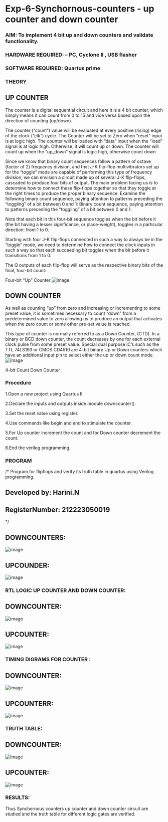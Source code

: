 # Exp-6-Synchornous-counters - up counter and down counter 
### AIM: To implement 4 bit up and down counters and validate  functionality.
### HARDWARE REQUIRED:  – PC, Cyclone II , USB flasher
### SOFTWARE REQUIRED:   Quartus prime
### THEORY 

## UP COUNTER 
The counter is a digital sequential circuit and here it is a 4 bit counter, which simply means it can count from 0 to 15 and vice versa based upon the direction of counting (up/down). 

The counter (“count“) value will be evaluated at every positive (rising) edge of the clock (“clk“) cycle.
The Counter will be set to Zero when “reset” input is at logic high.
The counter will be loaded with “data” input when the “load” signal is at logic high. Otherwise, it will count up or down.
The counter will count up when the “up_down” signal is logic high, otherwise count down

Since we know that binary count sequences follow a pattern of octave (factor of 2) frequency division, and that J-K flip-flop multivibrators set up for the “toggle” mode are capable of performing this type of frequency division, we can envision a circuit made up of several J-K flip-flops, cascaded to produce four bits of output.
The main problem facing us is to determine how to connect these flip-flops together so that they toggle at the right times to produce the proper binary sequence.
Examine the following binary count sequence, paying attention to patterns preceding the “toggling” of a bit between 0 and 1:
Binary count sequence, paying attention to patterns preceding the “toggling” of a bit between 0 and 1.

Note that each bit in this four-bit sequence toggles when the bit before it (the bit having a lesser significance, or place-weight), toggles in a particular direction: from 1 to 0.



 
 

Starting with four J-K flip-flops connected in such a way to always be in the “toggle” mode, we need to determine how to connect the clock inputs in such a way so that each succeeding bit toggles when the bit before it transitions from 1 to 0.

The Q outputs of each flip-flop will serve as the respective binary bits of the final, four-bit count:

 
 

Four-bit “Up” Counter
![image](https://user-images.githubusercontent.com/36288975/169644758-b2f4339d-9532-40c5-af40-8f4f8c942e2c.png)



## DOWN COUNTER 

As well as counting “up” from zero and increasing or incrementing to some preset value, it is sometimes necessary to count “down” from a predetermined value to zero allowing us to produce an output that activates when the zero count or some other pre-set value is reached.

This type of counter is normally referred to as a Down Counter, (CTD). In a binary or BCD down counter, the count decreases by one for each external clock pulse from some preset value. Special dual purpose IC’s such as the TTL 74LS193 or CMOS CD4510 are 4-bit binary Up or Down counters which have an additional input pin to select either the up or down count mode.
![image](https://user-images.githubusercontent.com/36288975/169644844-1a14e123-7228-4ed8-81a9-eb937dff4ac8.png)


4-bit Count Down Counter
### Procedure
1.Open a new project using Quartus II.

2.Declare the inputs and outputs inside module downcounter().

3.Set the reset value using register.

4.Use commands like begin and end to stimulate the counter.

5.For Up counter increment the count and for Down counter decrement the count.

6.End the verilog programming.

### PROGRAM 
/*
Program for flipflops  and verify its truth table in quartus using Verilog programming.
## Developed by: Harini.N
## RegisterNumber: 212223050019 
*/
## DOWNCOUNTERS:
![image](https://github.com/Hariniselvan21/Exp-7-Synchornous-counters-/assets/155089072/04c4d1a4-1935-4a47-872a-f8325a217477)

## UPCOUNDER:
![image](https://github.com/Hariniselvan21/Exp-7-Synchornous-counters-/assets/155089072/519725d1-96b5-4cd4-bec2-281d6324b678)


### RTL LOGIC UP COUNTER AND DOWN COUNTER:
## DOWNCOUNTER:
![image](https://github.com/Hariniselvan21/Exp-7-Synchornous-counters-/assets/155089072/cea2fe11-b8ec-4719-857a-c0ea56a29b65)

## UPCOUNTER:
![image](https://github.com/Hariniselvan21/Exp-7-Synchornous-counters-/assets/155089072/11a7720b-d1dd-4877-b005-90badba4fa8d)

### TIMING DIGRAMS FOR COUNTER :
## DOWNCOUNTER:
![image](https://github.com/Hariniselvan21/Exp-7-Synchornous-counters-/assets/155089072/d3d6c7a9-8445-4720-a50a-a107b0519db2)

## UPCOUNTERR:
![image](https://github.com/Hariniselvan21/Exp-7-Synchornous-counters-/assets/155089072/17d4e395-3022-41f4-979c-85c960758d95)

### TRUTH TABLE:
## DOWNCOUNTER:
![image](https://github.com/Hariniselvan21/Exp-7-Synchornous-counters-/assets/155089072/be0727ab-2599-4e86-b848-f5b4ff1ee13d)

## UPCOUNTER:
![image](https://github.com/Hariniselvan21/Exp-7-Synchornous-counters-/assets/155089072/bab19cc4-a352-4603-94c9-a97bc9f9ca29)

### RESULTS:
Thus Synchornous counters up counter and down counter circuit are studied and the truth table for different logic gates are verified.
